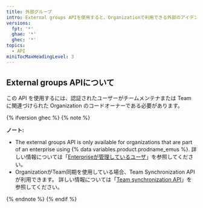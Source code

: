 ```yaml
---
title: 外部グループ
intro: External groups APIを使用すると、Organizationで利用できる外部のアイデンティティプロバイダグループを見て、Organization内での外部グループとTeamの接続を管理できます。
versions:
  fpt: '*'
  ghae: '*'
  ghec: '*'
topics:
  - API
miniTocMaxHeadingLevel: 3
---
```


## External groups APIについて

この API を使用するには、認証されたユーザーがチームメンテナまたは Team に関連づけられた Organization のコードオーナーである必要があります。

{% ifversion ghec %}
{% note %}

**ノート:**

- The external groups API is only available for organizations that are part of an enterprise using {% data variables.product.prodname_emus %}. 詳しい情報については「[Enterpriseが管理しているユーザ](/admin/authentication/managing-your-enterprise-users-with-your-identity-provider/about-enterprise-managed-users)」を参照してください。
- OrganizationがTeam同期を使用している場合、Team Synchronization APIが利用できます。 詳しい情報については「[Team synchronization API](#team-synchronization)」を参照してください。

{% endnote %}
{% endif %}
